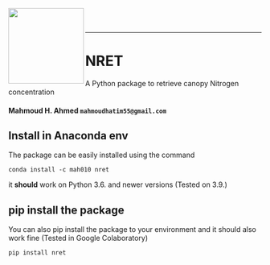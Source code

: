 <p><img src="https://github.com/Mahmoud-H97/NRET/assets/65749493/8c59d106-dc81-4b38-8ac7-aecf9647b8df" style="width:150px; hight:150px;" align="left" />
</p>

<br/>
<br/>

---
# NRET
A Python package to retrieve canopy Nitrogen concentration 
#### Mahmoud H. Ahmed ``mahmoudhatim55@gmail.com``

## Install in Anaconda env

The package can be easily installed using the command

`conda install -c mah010 nret`

it **should** work on Python 3.6. and newer versions (Tested on 3.9.)

## pip install the package

You can also pip install the package to your environment and it should also work fine (Tested in Google Colaboratory)

`pip install nret`

